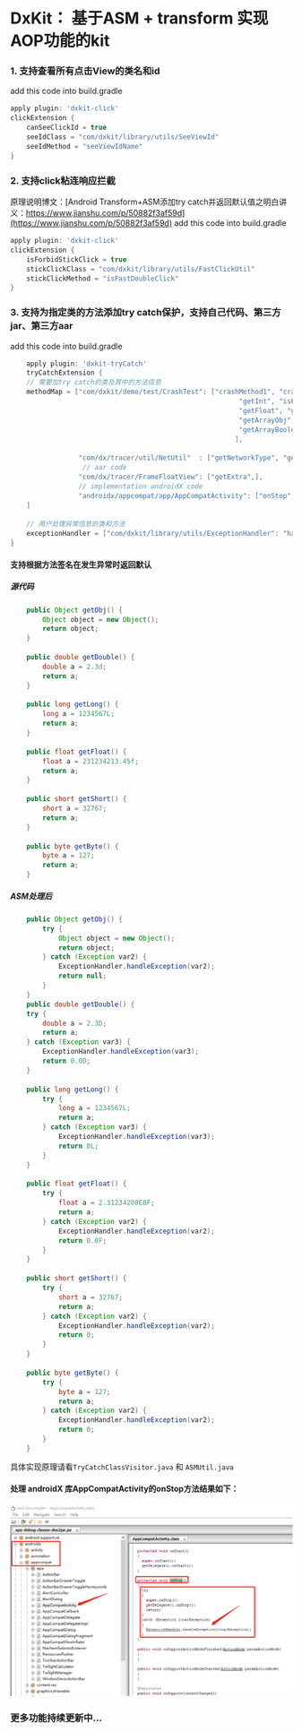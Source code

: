 # DxKit： 基于ASM + transform 实现AOP功能的kit

### 1. 支持查看所有点击View的类名和id
add this code into build.gradle
```groovy
apply plugin: 'dxkit-click'
clickExtension {
    canSeeClickId = true
    seeIdClass = "com/dxkit/library/utils/SeeViewId"
    seeIdMethod = "seeViewIdName"
}
```

### 2. 支持click粘连响应拦截
原理说明博文：[Android Transform+ASM添加try catch并返回默认值之明白讲义：https://www.jianshu.com/p/50882f3af59d](https://www.jianshu.com/p/50882f3af59d)
add this code into build.gradle
```groovy
apply plugin: 'dxkit-click'
clickExtension {
    isForbidStickClick = true
    stickClickClass = "com/dxkit/library/utils/FastClickUtil"
    stickClickMethod = "isFastDoubleClick"
}
```

### 3. 支持为指定类的方法添加try catch保护，支持自己代码、第三方jar、第三方aar
add this code into build.gradle
```groovy
    apply plugin: 'dxkit-tryCatch'
    tryCatchExtension {
    // 需要加try catch的类及其中的方法信息
    methodMap = ["com/dxkit/demo/test/CrashTest": ["crashMethod1", "crashMethod2",
                                                         "getInt", "isEnable", "getObj", "getStr", "getChar", "show",
                                                         "getFloat", "getByte", "getDouble", "getShort", "getLong",
                                                         "getArrayObj", "getArrayObj2", "getArrayInt", "getArrayInt2",
                                                         "getArrayBoolean", "getArrayBoolean2", "getList",
                                                        ],

                 "com/dx/tracer/util/NetUtil"  : ["getNetworkType", "getCrashString",],
                  // aar code
                 "com/dx/tracer/FrameFloatView": ["getExtra",],
                 // implementation androidX code
                 "androidx/appcompat/app/AppCompatActivity": ["onStop",],
    ]

    // 用户处理异常信息的类和方法
    exceptionHandler = ["com/dxkit/library/utils/ExceptionHandler": "handleException"]
}
```
#### 支持根据方法签名在发生异常时返回默认
##### 源代码
```java
    public Object getObj() {
        Object object = new Object();
        return object;
    }
    
    public double getDouble() {
        double a = 2.3d;
        return a;
    }

    public long getLong() {
        long a = 1234567L;
        return a;
    }

    public float getFloat() {
        float a = 231234213.45f;
        return a;
    }

    public short getShort() {
        short a = 32767;
        return a;
    }

    public byte getByte() {
        byte a = 127;
        return a;
    }
```
##### ASM处理后
```java
    public Object getObj() {
        try {
            Object object = new Object();
            return object;
        } catch (Exception var2) {
            ExceptionHandler.handleException(var2);
            return null;
        }
    }
    public double getDouble() {
    try {
        double a = 2.3D;
        return a;
    } catch (Exception var3) {
        ExceptionHandler.handleException(var3);
        return 0.0D;
    }

    public long getLong() {
        try {
            long a = 1234567L;
            return a;
        } catch (Exception var3) {
            ExceptionHandler.handleException(var3);
            return 0L;
        }
    }

    public float getFloat() {
        try {
            float a = 2.31234208E8F;
            return a;
        } catch (Exception var2) {
            ExceptionHandler.handleException(var2);
            return 0.0F;
        }
    }

    public short getShort() {
        try {
            short a = 32767;
            return a;
        } catch (Exception var2) {
            ExceptionHandler.handleException(var2);
            return 0;
        }
    }

    public byte getByte() {
        try {
            byte a = 127;
            return a;
        } catch (Exception var2) {
            ExceptionHandler.handleException(var2);
            return 0;
        }
    }
```
具体实现原理请看`TryCatchClassVisitor.java` 和 `ASMUtil.java`

#### 处理 androidX 库AppCompatActivity的onStop方法结果如下：
![Alt text](./img/AppCompatActivity_onStop.png) 

### 更多功能持续更新中...
